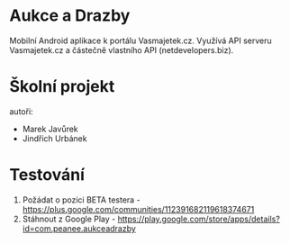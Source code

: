 Aukce a Drazby
============
Mobilní Android aplikace k portálu Vasmajetek.cz. Využívá API serveru Vasmajetek.cz a částečně vlastního API (netdevelopers.biz).

Školní projekt
============
autoři:
 - Marek Javůrek
 - Jindřich Urbánek

Testování
============
1) Požádat o pozici BETA testera - https://plus.google.com/communities/112391682119618374671
2) Stáhnout z Google Play - https://play.google.com/store/apps/details?id=com.peanee.aukceadrazby
